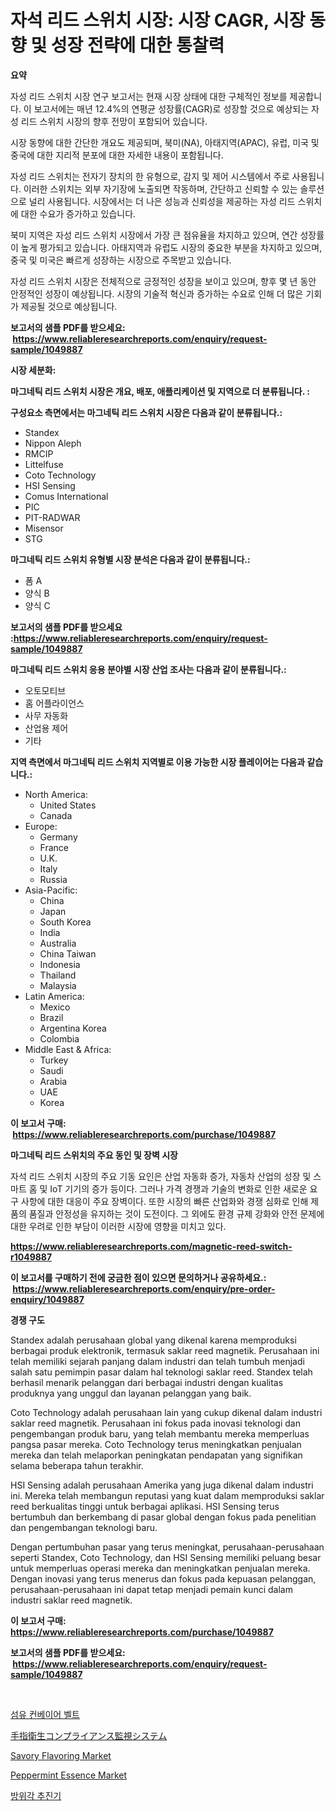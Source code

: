 <p><h1>자석 리드 스위치 시장: 시장 CAGR, 시장 동향 및 성장 전략에 대한 통찰력</h1></p><p><strong>요약</strong></p>
<p><p>자성 리드 스위치 시장 연구 보고서는 현재 시장 상태에 대한 구체적인 정보를 제공합니다. 이 보고서에는 매년 12.4%의 연평균 성장률(CAGR)로 성장할 것으로 예상되는 자성 리드 스위치 시장의 향후 전망이 포함되어 있습니다. </p><p>시장 동향에 대한 간단한 개요도 제공되며, 북미(NA), 아태지역(APAC), 유럽, 미국 및 중국에 대한 지리적 분포에 대한 자세한 내용이 포함됩니다. </p><p>자성 리드 스위치는 전자기 장치의 한 유형으로, 감지 및 제어 시스템에서 주로 사용됩니다. 이러한 스위치는 외부 자기장에 노출되면 작동하며, 간단하고 신뢰할 수 있는 솔루션으로 널리 사용됩니다. 시장에서는 더 나은 성능과 신뢰성을 제공하는 자성 리드 스위치에 대한 수요가 증가하고 있습니다. </p><p>북미 지역은 자성 리드 스위치 시장에서 가장 큰 점유율을 차지하고 있으며, 연간 성장률이 높게 평가되고 있습니다. 아태지역과 유럽도 시장의 중요한 부분을 차지하고 있으며, 중국 및 미국은 빠르게 성장하는 시장으로 주목받고 있습니다. </p><p>자성 리드 스위치 시장은 전체적으로 긍정적인 성장을 보이고 있으며, 향후 몇 년 동안 안정적인 성장이 예상됩니다. 시장의 기술적 혁신과 증가하는 수요로 인해 더 많은 기회가 제공될 것으로 예상됩니다.</p></p>
<p><strong>보고서의 샘플 PDF를 받으세요: &nbsp;<a href="https://www.reliableresearchreports.com/enquiry/request-sample/1049887">https://www.reliableresearchreports.com/enquiry/request-sample/1049887</a></strong></p>
<p><strong>시장 세분화:</strong></p>
<p><strong> 마그네틱 리드 스위치 시장은 개요, 배포, 애플리케이션 및 지역으로 더 분류됩니다. :</strong></p>
<p><strong>구성요소 측면에서는 마그네틱 리드 스위치 시장은 다음과 같이 분류됩니다.:</strong></p>
<p><ul><li>Standex</li><li>Nippon Aleph</li><li>RMCIP</li><li>Littelfuse</li><li>Coto Technology</li><li>HSI Sensing</li><li>Comus International</li><li>PIC</li><li>PIT-RADWAR</li><li>Misensor</li><li>STG</li></ul></p>
<p><strong> 마그네틱 리드 스위치 유형별 시장 분석은 다음과 같이 분류됩니다.:</strong></p>
<p><ul><li>폼 A</li><li>양식 B</li><li>양식 C</li></ul></p>
<p><strong>보고서의 샘플 PDF를 받으세요 :<a href="https://www.reliableresearchreports.com/enquiry/request-sample/1049887">https://www.reliableresearchreports.com/enquiry/request-sample/1049887</a></strong></p>
<p><strong> 마그네틱 리드 스위치 응용 분야별 시장 산업 조사는 다음과 같이 분류됩니다.:</strong></p>
<p><ul><li>오토모티브</li><li>홈 어플라이언스</li><li>사무 자동화</li><li>산업용 제어</li><li>기타</li></ul></p>
<p><strong>지역 측면에서 마그네틱 리드 스위치 지역별로 이용 가능한 시장 플레이어는 다음과 같습니다.:</strong></p>
<p><ul>
    <li>
        North America:
        <ul>
            <li>United States</li>
            <li>Canada</li>
        </ul>
    </li>
    <li>
        Europe:
        <ul>
            <li>Germany</li>
            <li>France</li>
            <li>U.K.</li>
            <li>Italy</li>
            <li>Russia</li>
        </ul>
    </li>
    <li>
        Asia-Pacific:
        <ul>
            <li>China</li>
            <li>Japan</li>
            <li>South Korea</li>
            <li>India</li>
            <li>Australia</li>
            <li>China Taiwan</li>
            <li>Indonesia</li>
            <li>Thailand</li>
            <li>Malaysia</li>
        </ul>
    </li>
    <li>
        Latin America:
        <ul>
            <li>Mexico</li>
            <li>Brazil</li>
            <li>Argentina Korea</li>
            <li>Colombia</li>
        </ul>
    </li>
    <li>
        Middle East & Africa:
        <ul>
            <li>Turkey</li>
            <li>Saudi</li>
            <li>Arabia</li>
            <li>UAE</li>
            <li>Korea</li>
        </ul>
    </li>
    </ul></p>
<p><strong>이 보고서 구매: &nbsp;<a href="https://www.reliableresearchreports.com/purchase/1049887">https://www.reliableresearchreports.com/purchase/1049887</a></strong></p>
<p><strong>마그네틱 리드 스위치의 주요 동인 및 장벽 시장</strong></p>
<p><p>자석 리드 스위치 시장의 주요 기동 요인은 산업 자동화 증가, 자동차 산업의 성장 및 스마트 홈 및 IoT 기기의 증가 등이다. 그러나 가격 경쟁과 기술의 변화로 인한 새로운 요구 사항에 대한 대응이 주요 장벽이다. 또한 시장의 빠른 산업화와 경쟁 심화로 인해 제품의 품질과 안정성을 유지하는 것이 도전이다. 그 외에도 환경 규제 강화와 안전 문제에 대한 우려로 인한 부담이 이러한 시장에 영향을 미치고 있다.</p></p>
<p><strong><a href="https://www.reliableresearchreports.com/magnetic-reed-switch-r1049887">https://www.reliableresearchreports.com/magnetic-reed-switch-r1049887</a></strong></p>
<p><strong>이 보고서를 구매하기 전에 궁금한 점이 있으면 문의하거나 공유하세요.: &nbsp;<a href="https://www.reliableresearchreports.com/enquiry/pre-order-enquiry/1049887">https://www.reliableresearchreports.com/enquiry/pre-order-enquiry/1049887</a></strong></p>
<p><strong>경쟁 구도</strong></p>
<p><p>Standex adalah perusahaan global yang dikenal karena memproduksi berbagai produk elektronik, termasuk saklar reed magnetik. Perusahaan ini telah memiliki sejarah panjang dalam industri dan telah tumbuh menjadi salah satu pemimpin pasar dalam hal teknologi saklar reed. Standex telah berhasil menarik pelanggan dari berbagai industri dengan kualitas produknya yang unggul dan layanan pelanggan yang baik.</p><p>Coto Technology adalah perusahaan lain yang cukup dikenal dalam industri saklar reed magnetik. Perusahaan ini fokus pada inovasi teknologi dan pengembangan produk baru, yang telah membantu mereka memperluas pangsa pasar mereka. Coto Technology terus meningkatkan penjualan mereka dan telah melaporkan peningkatan pendapatan yang signifikan selama beberapa tahun terakhir.</p><p>HSI Sensing adalah perusahaan Amerika yang juga dikenal dalam industri ini. Mereka telah membangun reputasi yang kuat dalam memproduksi saklar reed berkualitas tinggi untuk berbagai aplikasi. HSI Sensing terus bertumbuh dan berkembang di pasar global dengan fokus pada penelitian dan pengembangan teknologi baru.</p><p>Dengan pertumbuhan pasar yang terus meningkat, perusahaan-perusahaan seperti Standex, Coto Technology, dan HSI Sensing memiliki peluang besar untuk memperluas operasi mereka dan meningkatkan penjualan mereka. Dengan inovasi yang terus menerus dan fokus pada kepuasan pelanggan, perusahaan-perusahaan ini dapat tetap menjadi pemain kunci dalam industri saklar reed magnetik.</p></p>
<p><strong>이 보고서 구매: &nbsp; <a href="https://www.reliableresearchreports.com/purchase/1049887">https://www.reliableresearchreports.com/purchase/1049887</a></strong></p>
<p><strong>보고서의 샘플 PDF를 받으세요: &nbsp;<a href="https://www.reliableresearchreports.com/enquiry/request-sample/1049887">https://www.reliableresearchreports.com/enquiry/request-sample/1049887</a></strong><strong></strong></p>
<p>&nbsp;</p>
<p><p><a href="https://medium.com/@gunnerolson2022/%EC%A7%81%EB%AC%BC-%EC%BB%A8%EB%B2%A0%EC%9D%B4%EC%96%B4-%EB%B2%A8%ED%8A%B8-%EC%8B%9C%EC%9E%A5%EB%8F%99%ED%96%A5-%EC%8B%9C%EC%9E%A5-%EB%8F%99%ED%96%A5-%EC%84%B1%EC%9E%A5-2024%EB%85%84%EB%B6%80%ED%84%B0-2031%EB%85%84%EA%B9%8C%EC%A7%80-%EC%98%88%EC%83%81%EB%90%98%EB%8A%94-%EC%98%88%EC%B8%A1-53cf7bb4523e">섬유 컨베이어 벨트</a></p><p><a href="https://github.com/xnljig2898992/Market-Research-Report-List-1/blob/main/693035225547.md">手指衛生コンプライアンス監視システム</a></p><p><a href="https://issuu.com/reportprime-2/docs/savory-flavoring-market-size-2030.pptx">Savory Flavoring Market</a></p><p><a href="https://issuu.com/reportprime-2/docs/peppermint-essence-market-size-2030.pptx">Peppermint Essence Market</a></p><p><a href="https://github.com/vsn7qpua81q/Market-Research-Report-List-1/blob/main/858264025034.md">방위각 추진기</a></p></p>